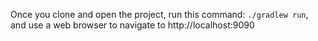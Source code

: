 Once you clone and open the project, run this command: ```./gradlew run```,
and use a web browser to navigate to http://localhost:9090
